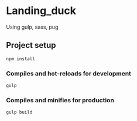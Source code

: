 # Landing_duck
Using gulp, sass, pug


## Project setup
```
npm install
```

### Compiles and hot-reloads for development
```
gulp
```

### Compiles and minifies for production
```
gulp build
```
